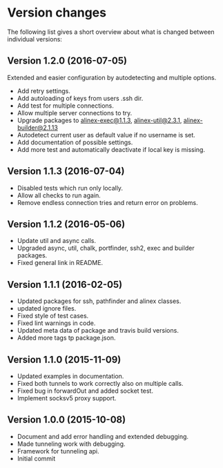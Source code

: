 Version changes
=================================================

The following list gives a short overview about what is changed between
individual versions:

Version 1.2.0 (2016-07-05)
-------------------------------------------------
Extended and easier configuration by autodetecting and multiple options.

- Add retry settings.
- Add autoloading of keys from users .ssh dir.
- Add test for multiple connections.
- Allow multiple server connections to try.
- Upgrade packages to alinex-exec@1.1.3, alinex-util@2.3.1, alinex-builder@2.1.13
- Autodetect current user as default value if no username is set.
- Add documentation of possible settings.
- Add more test and automatically deactivate if local key is missing.

Version 1.1.3 (2016-07-04)
-------------------------------------------------
- Disabled tests which run only locally.
- Allow all checks to run again.
- Remove endless connection tries and return error on problems.

Version 1.1.2 (2016-05-06)
-------------------------------------------------
- Update util and async calls.
- Upgraded async, util, chalk, portfinder, ssh2, exec and builder packages.
- Fixed general link in README.

Version 1.1.1 (2016-02-05)
-------------------------------------------------
- Updated packages for ssh, pathfinder and alinex classes.
- updated ignore files.
- Fixed style of test cases.
- Fixed lint warnings in code.
- Updated meta data of package and travis build versions.
- Added more tags tp package.json.

Version 1.1.0 (2015-11-09)
-------------------------------------------------
- Updated examples in documentation.
- Fixed both tunnels to work correctly also on multiple calls.
- Fixed bug in forwardOut and added socket test.
- Implement socksv5 proxy support.

Version 1.0.0 (2015-10-08)
-------------------------------------------------
- Document and add error handling and extended debugging.
- Made tunneling work with debugging.
- Framework for tunneling api.
- Initial commit

